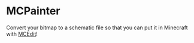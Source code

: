 MCPainter
=========

Convert your bitmap to a schematic file so that you can put it in Minecraft with [MCEdit](https://github.com/mcedit/mcedit)!

